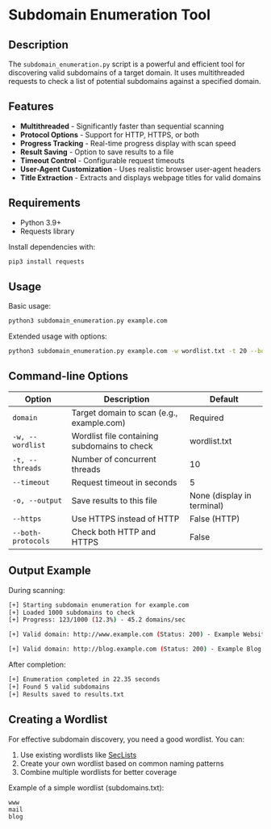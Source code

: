 # Subdomain Enumeration Tool

## Description

The `subdomain_enumeration.py` script is a powerful and efficient tool for discovering valid subdomains of a target domain. It uses multithreaded requests to check a list of potential subdomains against a specified domain.

## Features

- **Multithreaded** - Significantly faster than sequential scanning
- **Protocol Options** - Support for HTTP, HTTPS, or both
- **Progress Tracking** - Real-time progress display with scan speed
- **Result Saving** - Option to save results to a file
- **Timeout Control** - Configurable request timeouts
- **User-Agent Customization** - Uses realistic browser user-agent headers
- **Title Extraction** - Extracts and displays webpage titles for valid domains

## Requirements

- Python 3.9+
- Requests library

Install dependencies with:

```bash
pip3 install requests
```

## Usage

Basic usage:

```bash
python3 subdomain_enumeration.py example.com
```

Extended usage with options:

```bash
python3 subdomain_enumeration.py example.com -w wordlist.txt -t 20 --both-protocols -o results.txt
```

## Command-line Options

| Option | Description | Default |
|--------|-------------|---------|
| `domain` | Target domain to scan (e.g., example.com) | Required |
| `-w, --wordlist` | Wordlist file containing subdomains to check | wordlist.txt |
| `-t, --threads` | Number of concurrent threads | 10 |
| `--timeout` | Request timeout in seconds | 5 |
| `-o, --output` | Save results to this file | None (display in terminal) |
| `--https` | Use HTTPS instead of HTTP | False (HTTP) |
| `--both-protocols` | Check both HTTP and HTTPS | False |

## Output Example

During scanning:

```bash
[+] Starting subdomain enumeration for example.com
[+] Loaded 1000 subdomains to check
[+] Progress: 123/1000 (12.3%) - 45.2 domains/sec

[+] Valid domain: http://www.example.com (Status: 200) - Example Website

[+] Valid domain: http://blog.example.com (Status: 200) - Example Blog
```

After completion:

```bash
[+] Enumeration completed in 22.35 seconds
[+] Found 5 valid subdomains
[+] Results saved to results.txt
```

## Creating a Wordlist

For effective subdomain discovery, you need a good wordlist. You can:

1. Use existing wordlists like [SecLists](https://github.com/danielmiessler/SecLists/tree/master/Discovery/DNS)
1. Create your own wordlist based on common naming patterns
1. Combine multiple wordlists for better coverage

Example of a simple wordlist (subdomains.txt):

```text
www
mail
blog
```
